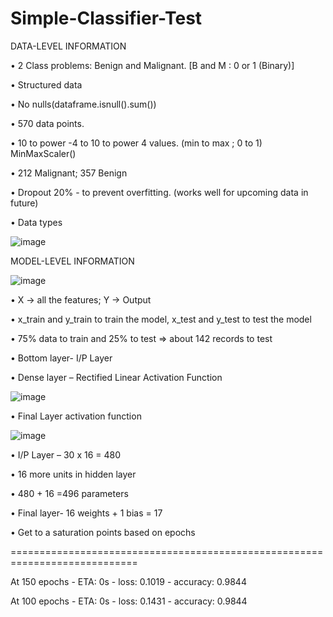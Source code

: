 # Simple-Classifier-Test
DATA-LEVEL INFORMATION

•	2 Class problems: Benign and Malignant. [B and M : 0 or 1 (Binary)]

•	Structured data

•	No nulls(dataframe.isnull().sum())

•	570 data points.

•	10 to power -4 to 10 to power 4 values. (min to max ; 0 to 1) MinMaxScaler()

•	212 Malignant; 357 Benign

•	Dropout 20% - to prevent overfitting. (works well for upcoming data in future)

•	Data types

![image](https://user-images.githubusercontent.com/40331004/207312346-3167a295-6523-41ca-8873-2ff4b69949c4.png)


MODEL-LEVEL INFORMATION

![image](https://user-images.githubusercontent.com/40331004/207312622-fc7331f9-95be-42cf-b200-b0262ad5ccae.png)

•	X -> all the features; Y -> Output

•	x_train and y_train to train the model, x_test and y_test to test the model

•	75% data to train and 25% to test => about 142 records to test

•	Bottom layer- I/P Layer

•	Dense layer – Rectified Linear Activation Function 

![image](https://user-images.githubusercontent.com/40331004/207312697-25f6fac1-2a96-4d96-8d54-0d0208d22d40.png)

•	Final Layer activation function

![image](https://user-images.githubusercontent.com/40331004/207312734-d5be22e0-2614-4838-86a1-f3ded7a2ef8c.png)

•	I/P Layer – 30 x 16 = 480

•	16 more units in hidden layer 

•	480 + 16 =496 parameters

•	Final layer- 16 weights + 1 bias = 17

•	Get to a saturation points based on epochs

============================================================================

At 150 epochs - ETA: 0s - loss: 0.1019 - accuracy: 0.9844                                                                          


At 100 epochs - ETA: 0s - loss: 0.1431 - accuracy: 0.9844                                                                                

